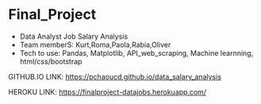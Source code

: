 # Final_Project

- Data Analyst Job Salary Analysis
- Team memberS: Kurt,Roma,Paola,Rabia,Oliver
- Tech to use: Pandas, Matplotlib, API_web_scraping, Machine learnning, html/css/bootstrap

GITHUB.IO LINK: https://pchaoucd.github.io/data_salary_analysis

HEROKU LINK: https://finalproject-datajobs.herokuapp.com/
